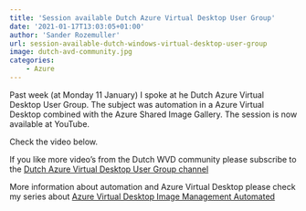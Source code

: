 ```yaml
---
title: 'Session available Dutch Azure Virtual Desktop User Group'
date: '2021-01-17T13:03:05+01:00'
author: 'Sander Rozemuller'
url: session-available-dutch-windows-virtual-desktop-user-group
image: dutch-avd-community.jpg
categories:
    - Azure
---
```


Past week (at Monday 11 January) I spoke at he Dutch Azure Virtual Desktop User Group. The subject was automation in a Azure Virtual Desktop combined with the Azure Shared Image Gallery. The session is now available at YouTube.

Check the video below.

If you like more video’s from the Dutch WVD community please subscribe to the [Dutch Azure Virtual Desktop User Group channel](https://www.youtube.com/channel/UCFRbwLFXyEtYPPZJ0O5HlFg)

More information about automation and Azure Virtual Desktop please check my series about [Azure Virtual Desktop Image Management Automated](https://rozemuller.com/create-avd-image-version-based-on-existing-config-with-powershell/)